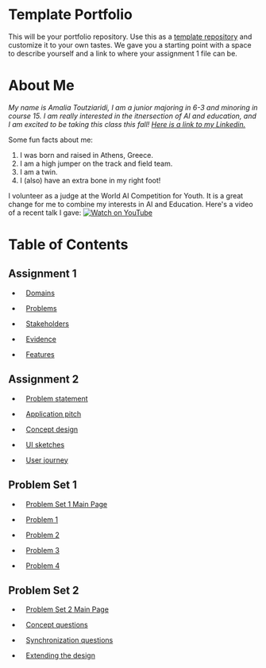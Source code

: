 # Template Portfolio
This will be your portfolio repository. Use this as a [template repository](https://docs.github.com/en/repositories/creating-and-managing-repositories/creating-a-template-repository) and customize it to your own tastes. We gave you a starting point with a space to describe yourself and a link to where your assignment 1 file can be.

# About Me
*My name is Amalia Toutziaridi, I am a junior majoring in 6-3 and minoring in course 15. I am really interested in the itnersection of AI and education, and I am excited to be taking this class this fall! [Here is a link to my Linkedin.](https://www.linkedin.com/in/amalia-toutziaridi/)*

Some fun facts about me:
1. I was born and raised in Athens, Greece.
2. I am a high jumper on the track and field team.
3. I am a twin.
4. I (also) have an extra bone in my right foot!

I volunteer as a judge at the World AI Competition for Youth. It is a great change for me to combine my interests in AI and Education. Here's a video of a recent talk I gave:
[![Watch on YouTube](https://img.youtube.com/vi/BoUaOxtu6-U/0.jpg)](https://www.youtube.com/watch?v=BoUaOxtu6-U)

# Table of Contents
## Assignment 1
- &nbsp;&nbsp;&nbsp;[Domains](assignments/assignment1/assignment1.md)
 - &nbsp;&nbsp;&nbsp;[Problems](assignments/assignment1/problems.md)

 - &nbsp;&nbsp;&nbsp;[Stakeholders](assignments/assignment1/stakeholders.md)

 - &nbsp;&nbsp;&nbsp;[Evidence](assignments/assignment1/evidence.md)

 - &nbsp;&nbsp;&nbsp;[Features](assignments/assignment1/features.md)

## Assignment 2
 - &nbsp;&nbsp;&nbsp;[Problem statement](assignments/assignment2/problemstatement.md)

 - &nbsp;&nbsp;&nbsp;[Application pitch](assignments/assignment2/apppitch.md)

 - &nbsp;&nbsp;&nbsp;[Concept design](assignments/assignment2/conceptdesign.md)

 - &nbsp;&nbsp;&nbsp;[UI sketches](assignments/assignment2/UIsketches.md)

 - &nbsp;&nbsp;&nbsp;[User journey](assignments/assignment2/userjourney.md)

 ## Problem Set 1
- &nbsp;&nbsp;&nbsp;[Problem Set 1 Main Page](problemsets/problemset1/problemset1.md)
 - &nbsp;&nbsp;&nbsp;[Problem 1](problemsets/problemset1/problem1.md)

 - &nbsp;&nbsp;&nbsp;[Problem 2](problemsets/problemset1/problem2.md)

 - &nbsp;&nbsp;&nbsp;[Problem 3](problemsets/problemset1/problem3.md)

 - &nbsp;&nbsp;&nbsp;[Problem 4](problemsets/problemset1/problem4.md)

  ## Problem Set 2
- &nbsp;&nbsp;&nbsp;[Problem Set 2 Main Page](problemsets/problemset2/problemset2.md)
 - &nbsp;&nbsp;&nbsp;[Concept questions](problemsets/problemset2/concept.md)

 - &nbsp;&nbsp;&nbsp;[Synchronization questions](problemsets/problemset2/synchronization.md)

 - &nbsp;&nbsp;&nbsp;[Extending the design](problemsets/problemset2/extending.md)
